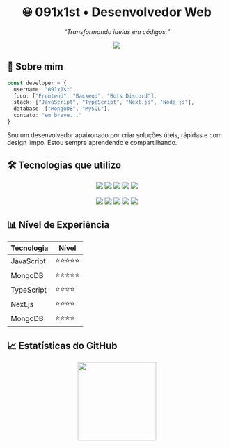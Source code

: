 

<h1 align="center">🌐 091x1st • Desenvolvedor Web</h1>

<p align="center">
  <i>“Transformando ideias em códigos.”</i>
</p>

<div align="center">
  <img src="https://skillicons.dev/icons?i=html,css,js,ts,nextjs,nodejs,mongodb,mysql,vercel,vscode" /><br/>
</div>


## 🧠 Sobre mim

```ts
const developer = {
  username: "091x1st",
  foco: ["Frontend", "Backend", "Bots Discord"],
  stack: ["JavaScript", "TypeScript", "Next.js", "Node.js"],
  database: ["MongoDB", "MySQL"],
  contato: "em breve..."
}
```

Sou um desenvolvedor apaixonado por criar soluções úteis, rápidas e com design limpo. Estou sempre aprendendo e compartilhando.


## 🛠️ Tecnologias que utilizo

<div align="center">
  <img src="https://img.shields.io/badge/HTML5-E34F26?style=for-the-badge&logo=html5&logoColor=white"/>
  <img src="https://img.shields.io/badge/CSS3-1572B6?style=for-the-badge&logo=css3&logoColor=white"/>
  <img src="https://img.shields.io/badge/JavaScript-F7DF1E?style=for-the-badge&logo=javascript&logoColor=black"/>
  <img src="https://img.shields.io/badge/TypeScript-3178C6?style=for-the-badge&logo=typescript&logoColor=white"/>
  <img src="https://img.shields.io/badge/Next.js-000000?style=for-the-badge&logo=nextdotjs&logoColor=white"/>
  <br/><br/>
  <img src="https://img.shields.io/badge/Node.js-339933?style=for-the-badge&logo=node.js&logoColor=white"/>
  <img src="https://img.shields.io/badge/MongoDB-4EA94B?style=for-the-badge&logo=mongodb&logoColor=white"/>
  <img src="https://img.shields.io/badge/MySQL-005C84?style=for-the-badge&logo=mysql&logoColor=white"/>
  <img src="https://img.shields.io/badge/Vercel-000000?style=for-the-badge&logo=vercel&logoColor=white"/>
  <img src="https://img.shields.io/badge/VSCode-0078D4?style=for-the-badge&logo=visualstudiocode&logoColor=white"/>
</div>


## 📊 Nível de Experiência

| Tecnologia | Nível      |
| ---------- | ---------- |
| JavaScript | ⭐️⭐️⭐️⭐️⭐️ |
| MongoDB    | ⭐️⭐️⭐️⭐️⭐️ |
| TypeScript | ⭐️⭐️⭐️⭐️   |
| Next.js    | ⭐️⭐️⭐️⭐️   |
| MongoDB    | ⭐️⭐️⭐️⭐️   |


## 📈 Estatísticas do GitHub

<div align="center">
  <img height="180em" src="https://github-readme-stats.vercel.app/api?username=091x1st&show_icons=true&theme=radical&include_all_commits=true&count_private=true" />
</div>